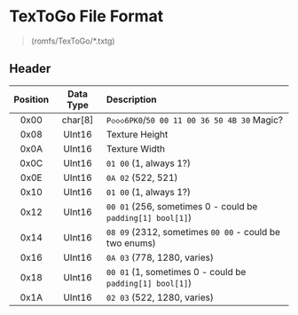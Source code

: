 # TexToGo File Format
> (romfs/TexToGo/*.txtg)

## Header



| Position | Data Type | Description |
|:--------:|:---------:|:---------------|
| 0x00     | char[8]   | `P◇◇◇6PK0`/`50 00 11 00 36 50 4B 30` Magic? |
| 0x08     | UInt16    | Texture Height |
| 0x0A     | UInt16    | Texture Width |
| 0x0C     | UInt16    | `01 00` (1, always 1?) |
| 0x0E     | UInt16    | `0A 02` (522, 521) |
| 0x10     | UInt16    | `01 00` (1, always 1?) |
| 0x12     | UInt16    | `00 01` (256, sometimes 0 - could be `padding[1] bool[1]`) |
| 0x14     | UInt16    | `08 09` (2312, sometimes `00 00` - could be two enums) |
| 0x16     | UInt16    | `0A 03` (778, 1280, varies) |
| 0x18     | UInt16    | `00 01` (1, sometimes 0 - could be `padding[1] bool[1]`) |
| 0x1A     | UInt16    | `02 03` (522, 1280, varies) |
